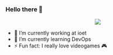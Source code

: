 ### **Hello there 👋**

<p align="center">
 <img src="https://33333.cdn.cke-cs.com/kSW7V9NHUXugvhoQeFaf/animations/a26d59f94e8e16e62320b16ca017aee0112ae758d555f1d6.gif">
</p>

*   🔭 I’m currently working at ioet
*   🌱 I’m currently learning DevOps
*   ⚡ Fun fact: I really love videogames 🎮
